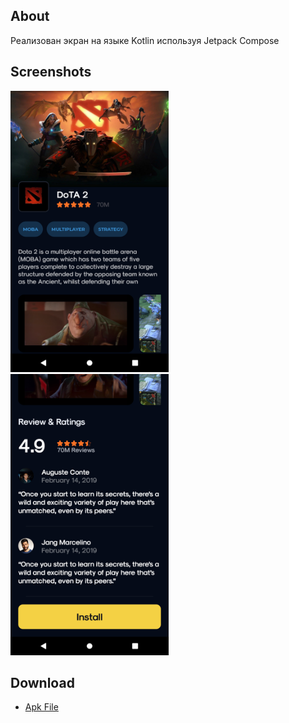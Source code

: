 ## About
Реализован экран на языке Kotlin используя Jetpack Compose
## Screenshots
<img src='Screenshots/Screenshot_1.png' height='450'> <img src='Screenshots/Screenshot_2.png' height='450'>

## Download
* [Apk File](https://github.com/Android/app/build/intermediates/apk/debug/app-debug.apk)
